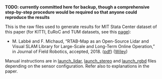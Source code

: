 
**TODO: currently committed here for backup, though a comprehensive step-by-step procedure would be required so that anyone could reproduce the results**

This is the raw files used to generate results for MIT Stata Center dataset of this paper (for KITTI, EuRoC and TUM datasets, see this [page](https://github.com/introlab/rtabmap/blob/docker/jfr2018)):
 * M. Labbé and F. Michaud, “RTAB-Map as an Open-Source Lidar and Visual SLAM Library for Large-Scale and Long-Term Online Operation,” in Journal of Field Robotics, accepted, 2018. ([pdf](https://introlab.3it.usherbrooke.ca/mediawiki-introlab/images/7/7a/Labbe18JFR_preprint.pdf)) ([Wiley](https://doi.org/10.1002/rob.21831))

Manual instructions are in [launch_lidar](https://github.com/introlab/rtabmap_ros_multi/blob/master/launch/jfr2018/launch_lidar), [launch_stereo](https://github.com/introlab/rtabmap_ros_multi/blob/master/launch/jfr2018/launch_stereo) and [launch_rgbd](https://github.com/introlab/rtabmap_ros_multi/blob/master/launch/jfr2018/launch_rgbd) files depending on the sensor configuration. Refer also to explanations in the paper.
